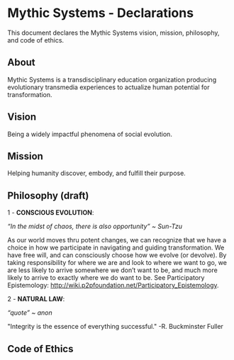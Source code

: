 # Mythic Systems - Declarations

This document declares the Mythic Systems vision, mission, philosophy, and code of ethics. 

## About
Mythic Systems is a transdisciplinary education organization producing evolutionary transmedia experiences to actualize human potential for transformation.

## Vision

Being a widely impactful phenomena of social evolution.

## Mission

Helping humanity discover, embody, and fulfill their purpose.   

## Philosophy (draft)

1 - **CONSCIOUS EVOLUTION**: 

*“In the midst of chaos, there is also opportunity” ~ Sun-Tzu*

As our world moves thru potent changes, we can recognize that we have a choice in how we participate in navigating and guiding transformation.  We have free will, and can consciously choose how we evolve (or devolve).  By taking responsibility for where we are and look to where we want to go, we are less likely to arrive somewhere we don’t want to be, and much more likely to arrive to exactly where we do want to be.
See Participatory Epistemology: http://wiki.p2pfoundation.net/Participatory_Epistemology. 

2 - **NATURAL LAW**: 

*“quote” ~ anon*

"Integrity is the essence of everything successful." -R. Buckminster Fuller


## Code of Ethics

